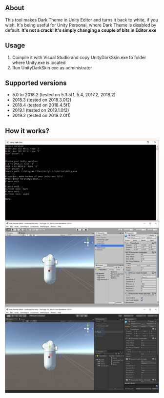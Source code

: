 ## About
This tool makes Dark Theme in Unity Editor and turns it back to white, if you wish. It's being useful for Unity Personal, where Dark Theme is disabled by default. <b>It's not a crack! It's simply changing a couple of bits in Editor.exe</b>

## Usage
1. Compile it with Visual Studio and copy UnityDarkSkin.exe to folder where Unity.exe is located
2. Run UnityDarkSkin.exe as administrator

## Supported versions
* 5.0 to 2018.2 (tested on 5.3.5f1, 5.4, 2017.2, 2018.2)
* 2018.3 (tested on 2018.3.0f2)
* 2018.4 (tested on 2018.4.5f1)
* 2019.1 (tested on 2019.1.0f2)
* 2019.2 (tested on 2019.2.0f1)

## How it works?

![](Media/Preview.jpg)
![](Media/LightSkin.jpg)
![](Media/DarkSkin.jpg)
